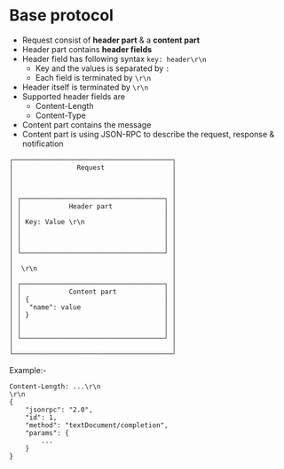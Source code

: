 # Base protocol

- Request consist of **header part** & a **content part**
- Header part contains **header fields**
- Header field has following syntax `key: header\r\n`
  - Key and the values is separated by `: `
  - Each field is terminated by `\r\n`
- Header itself is terminated by `\r\n`
- Supported header fields are
  - Content-Length
  - Content-Type
- Content part contains the message
- Content part is using JSON-RPC to describe the request, response & notification

```
┌────────────────────────────────────────┐
│                Request                 │
│                                        │
│                                        │
│                                        │
│ ┌────────────────────────────────────┐ │
│ │            Header part             │ │
│ │                                    │ │
│ │ Key: Value \r\n                    │ │
│ │                                    │ │
│ │                                    │ │
│ │                                    │ │
│ └────────────────────────────────────┘ │
│                                        │
│  \r\n                                  │
│                                        │
│ ┌────────────────────────────────────┐ │
│ │            Content part            │ │
│ │ {                                  │ │
│ │  "name": value                     │ │
│ │ }                                  │ │
│ │                                    │ │
│ │                                    │ │
│ └────────────────────────────────────┘ │
│                                        │
└────────────────────────────────────────┘
```

Example:-

```
Content-Length: ...\r\n
\r\n
{
	"jsonrpc": "2.0",
	"id": 1,
	"method": "textDocument/completion",
	"params": {
		...
	}
}
```
